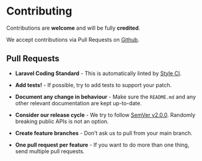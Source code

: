 # Contributing

Contributions are **welcome** and will be fully **credited**.

We accept contributions via Pull Requests on [Github](https://github.com/owenvoke/blade-entypo).

## Pull Requests

- **Laravel Coding Standard** - This is automatically linted by [Style CI](https://styleci.io).

- **Add tests!** - If possible, try to add tests to support your patch.

- **Document any change in behaviour** - Make sure the `README.md` and any other relevant documentation are kept up-to-date.

- **Consider our release cycle** - We try to follow [SemVer v2.0.0](https://semver.org). Randomly breaking public APIs is not an option.

- **Create feature branches** - Don't ask us to pull from your main branch.

- **One pull request per feature** - If you want to do more than one thing, send multiple pull requests.
